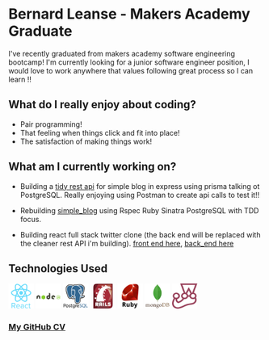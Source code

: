 # Bernard Leanse - Makers Academy Graduate

I've recently graduated from makers academy software engineering bootcamp!
I'm currently looking for a junior software engineer position, I would love to work anywhere that values following great process so I can learn !!

## What do I really enjoy about coding?

- Pair programming!
- That feeling when things click and fit into place!
- The satisfaction of making things work!

## What am I currently working on?

- Building a [tidy rest api](https://github.com/bernardleanse/blog_rest_api) for simple blog in express using prisma talking ot PostgreSQL. Really enjoying using Postman to create api calls to test it!!

- Rebuilding [simple_blog](https://github.com/bernardleanse/simple_blog) using Rspec Ruby Sinatra PostgreSQL with TDD focus. 
- Building react full stack twitter clone (the back end will be replaced with the cleaner rest API i'm building). [front end here](https://github.com/bernardleanse/chitter_front_end), [back_end here](https://github.com/bernardleanse/chitter_back_end)

## Technologies Used

<img src="https://github.com/devicons/devicon/blob/master/icons/react/react-original-wordmark.svg" alt="React Logo" width="50" height="50"/> <img src="https://github.com/devicons/devicon/blob/master/icons/nodejs/nodejs-original-wordmark.svg" alt="Node Logo" width="50" height="50"/> 
<img src="https://github.com/devicons/devicon/blob/master/icons/postgresql/postgresql-original-wordmark.svg" alt="Postgres Logo" width="50" height="50"/> 
<img src="https://github.com/devicons/devicon/blob/master/icons/rails/rails-original-wordmark.svg" alt="Rails Logo" width="50" height="50"/> 
<img src="https://github.com/devicons/devicon/blob/master/icons/ruby/ruby-original-wordmark.svg" alt="Ruby Logo" width="50" height="50"/> 
<img src="https://github.com/devicons/devicon/blob/master/icons/mongodb/mongodb-original-wordmark.svg" alt="Mongo DB Logo" width="50" height="50"/> 
<img src="https://github.com/devicons/devicon/blob/master/icons/jest/jest-plain.svg" alt="Jest Logo" width="50" height="50"/> 

### [My GitHub CV](https://github.com/bernardleanse/CV)




<!--
**bernardleanse/bernardleanse** is a ✨ _special_ ✨ repository because its `README.md` (this file) appears on your GitHub profile.

Here are some ideas to get you started:

- 🔭 I’m currently working on ...
- 🌱 I’m currently learning ...
- 👯 I’m looking to collaborate on ...
- 🤔 I’m looking for help with ...
- 💬 Ask me about ...
- 📫 How to reach me: ...
- 😄 Pronouns: ...
- ⚡ Fun fact: ...
-->
